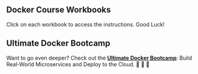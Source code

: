## Docker Course Workbooks

Click on each workbook to access the instructions. Good Luck!

## Ultimate Docker Bootcamp

Want to go even deeper? Check out the [**Ultimate Docker Bootcamp**](https://rslim087a.github.io/zero-devops-roadmap/): Build Real-World Microservices and Deploy to the Cloud. 🚀 🚀 🚀
